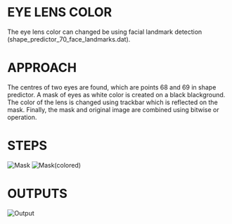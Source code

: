 # EYE LENS COLOR
The eye lens color can changed be using facial landmark detection (shape_predictor_70_face_landmarks.dat).

# APPROACH
The centres of two eyes are found, which are points 68 and 69 in shape predictor. A mask of eyes as white color is created on a black blackground. The color of the lens is changed using trackbar which is reflected on the mask. Finally, the mask and original image are combined using bitwise or operation.

# STEPS

![Mask](https://github.com/ras-29/Face-X/blob/master/Virtual_makeover/eye_lens/outputs/mask.png)
![Mask(colored)](https://github.com/ras-29/Face-X/blob/master/Virtual_makeover/eye_lens/outputs/mask(colored).png)

# OUTPUTS
![Output](https://github.com/ras-29/Face-X/blob/master/Virtual_makeover/eye_lens/outputs/Screenshot%20(607).png)

